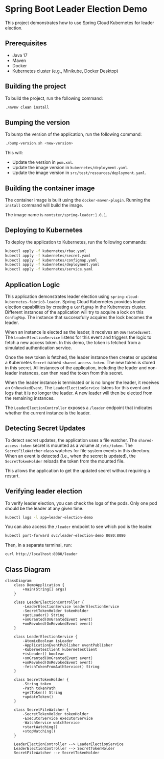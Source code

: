 # Spring Boot Leader Election Demo

This project demonstrates how to use Spring Cloud Kubernetes for leader election.

## Prerequisites

*   Java 17
*   Maven
*   Docker
*   Kubernetes cluster (e.g., Minikube, Docker Desktop)

## Building the project

To build the project, run the following command:

```bash
./mvnw clean install
```

## Bumping the version

To bump the version of the application, run the following command:

```bash
./bump-version.sh <new-version>
```

This will:

*   Update the version in `pom.xml`.
*   Update the image version in `kubernetes/deployment.yaml`.
*   Update the image version in `src/test/resources/deployment.yaml`.

## Building the container image

The container image is built using the `docker-maven-plugin`. Running the `install` command will build the image.

The image name is `nontster/spring-leader:1.0.1`.

## Deploying to Kubernetes

To deploy the application to Kubernetes, run the following commands:

```bash
kubectl apply -f kubernetes/rbac.yaml
kubectl apply -f kubernetes/secret.yaml
kubectl apply -f kubernetes/configmap.yaml
kubectl apply -f kubernetes/deployment.yaml
kubectl apply -f kubernetes/service.yaml
```

## Application Logic

This application demonstrates leader election using `spring-cloud-kubernetes-fabric8-leader`. Spring Cloud Kubernetes provides leader election capabilities by creating a `ConfigMap` in the Kubernetes cluster. Different instances of the application will try to acquire a lock on this `ConfigMap`. The instance that successfully acquires the lock becomes the leader.

When an instance is elected as the leader, it receives an `OnGrantedEvent`. The `LeaderElectionService` listens for this event and triggers the logic to fetch a new access token. In this demo, the token is fetched from a simulated authentication service.

Once the new token is fetched, the leader instance then creates or updates a Kubernetes `Secret` named `shared-access-token`. The new token is stored in this secret. All instances of the application, including the leader and non-leader instances, can then read the token from this secret.

When the leader instance is terminated or is no longer the leader, it receives an `OnRevokedEvent`. The `LeaderElectionService` listens for this event and logs that it is no longer the leader. A new leader will then be elected from the remaining instances.

The `LeaderElectionController` exposes a `/leader` endpoint that indicates whether the current instance is the leader.

## Detecting Secret Updates

To detect secret updates, the application uses a file watcher. The `shared-access-token` secret is mounted as a volume at `/etc/token`. The `SecretFileWatcher` class watches for file system events in this directory. When an event is detected (i.e., when the secret is updated), the `SecretTokenHolder` reloads the token from the mounted file.

This allows the application to get the updated secret without requiring a restart.

## Verifying leader election

To verify leader election, you can check the logs of the pods. Only one pod should be the leader at any given time.

```bash
kubectl logs -l app=leader-election-demo
```

You can also access the `/leader` endpoint to see which pod is the leader.

```bash
kubectl port-forward svc/leader-election-demo 8080:8080
```

Then, in a separate terminal, run:

```bash
curl http://localhost:8080/leader
```

## Class Diagram

```mermaid
classDiagram
    class DemoApplication {
        +main(String[] args)
    }

    class LeaderElectionController {
        -LeaderElectionService leaderElectionService
        -SecretTokenHolder tokenHolder
        +getLeader() String
        +onGranted(OnGrantedEvent event)
        +onRevoked(OnRevokedEvent event)
    }

    class LeaderElectionService {
        -AtomicBoolean isLeader
        -ApplicationEventPublisher eventPublisher
        -KubernetesClient kubernetesClient
        +isLeader() boolean
        +onGranted(OnGrantedEvent event)
        +onRevoked(OnRevokedEvent event)
        -fetchTokenFromAuthService() String
    }

    class SecretTokenHolder {
        -String token
        -Path tokenPath
        +getToken() String
        +updateToken()
    }

    class SecretFileWatcher {
        -SecretTokenHolder tokenHolder
        -ExecutorService executorService
        -WatchService watchService
        +startWatching()
        +stopWatching()
    }

    LeaderElectionController --> LeaderElectionService
    LeaderElectionController --> SecretTokenHolder
    SecretFileWatcher --> SecretTokenHolder
```
